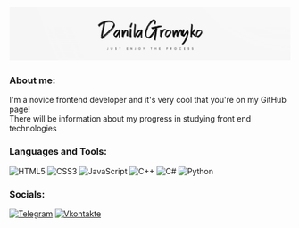 ![Header](https://github.com/Danifka3/Danifka3/blob/main/assets/logo.jpg)

### About me:
I'm a novice frontend developer and it's very cool that you're on my GitHub page!
<br>
There will be information about my progress in studying front end technologies

### Languages and Tools:
![HTML5](https://img.shields.io/badge/-HTML5-090909?style=for-the-badge&logo=HTML5)
![CSS3](https://img.shields.io/badge/-CSS3-090909?style=for-the-badge&logo=CSS3)
![JavaScript](https://img.shields.io/badge/-JavaScript-090909?style=for-the-badge&logo=JavaScript&logoColor=E9D54D)
![C++](https://img.shields.io/badge/-C++-090909?style=for-the-badge&logo=C%2b%2b&logoColor=6296CC)
![C#](https://img.shields.io/badge/-C#-090909?style=for-the-badge&logo=C&#035;&logoColor=008000)
![Python](https://img.shields.io/badge/-Python-090909?style=for-the-badge&logo=Python&logoColor=FFFF00)


### Socials:
[![Telegram](https://img.shields.io/badge/-Telegram-090909?style=for-the-badge&logo=telegram&logoColor=27A0D9)](https://t.me/Danifka3)
[![Vkontakte](https://img.shields.io/badge/-Vkontakte-090909?style=for-the-badge&logo=Vk&logoColor=4F7DB3)](https://vk.com/danifka3)
